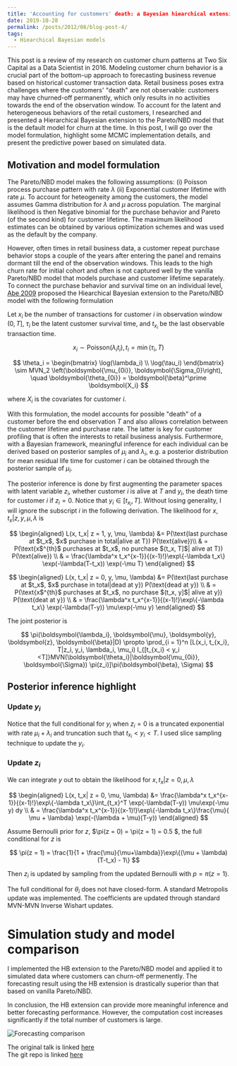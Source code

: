 ```yaml
---
title: 'Accounting for customers' death: a Bayesian hiearchical extension to the Pareto/NBD churn model
date: 2019-10-28
permalink: /posts/2012/08/blog-post-4/
tags:
  - Hiearchical Bayesian models 
---
```

This post is a review of my research on customer churn patterns at Two Six Capital as a Data Scientist in 2016. Modeling customer churn behavior is a crucial part of the bottom-up approach to forecasting business revenue based on historical customer transaction data.  Retail business poses extra challenges where the customers' "death" are not observable: customers may have churned-off permanently, which only results in no activities towards the end of the observation window. To account for the latent and heterogeneous behaviors of the retail customers, I researched and presented a Hierarchical Bayesian extension to the Pareto/NBD model that is the default model for churn at the time.  In this post, I will go over the model formulation, highlight some MCMC implementation details, and present the predictive power based on simulated data. 



## Motivation and model formulation 

The Pareto/NBD model makes the following assumptions: (i) Poisson process purchase pattern with rate $\lambda$ (ii) Exponential customer lifetime with rate $\mu$. To account for heteogeneity among the customers, the model assumes Gamma distribution for $\lambda$ and $\mu$ across population. The marginal likelihood is then Negative binomial for the purchase behavior and Pareto (of the second kind) for customer lifetime. The maximum likelihood estimates can be obtained by various optimization schemes and was used as the default by the company. 

However, often times in retail business data, a customer repeat purchase behavior stops a couple of the years after entering the panel and remains dormant till the end of the observation windows. This leads to the high churn rate for initial cohort and often is not captured well by the vanilla Pareto/NBD model that models purchase and customer lifetime separately. To connect the purchase behavior and survival time on an individual level, [<u>Abe 2009</u>](https://pubsonline.informs.org/doi/pdf/10.1287/mksc.1090.0502) proposed the Hiearchical Bayesian extension to the Pareto/NBD model with the following formulation 


Let $x_i$ be the number of transactions for customer $i$ in observation window $(0, T]$, $\tau_i$ be the latent customer survival time, and $t_{x_i}$ be the last observable transaction time. 

$$
x_i \sim \text{Poisson}(\lambda_i t_i), t_i = \min(\tau_i, T) 
$$

$$
\theta_i = \begin{bmatrix} \log(\lambda_i) \\ \log(\tau_i) \end{bmatrix} \sim MVN_2 \left(\boldsymbol{\mu_{0i}}, \boldsymbol{\Sigma_0}\right), \quad \boldsymbol{\theta_{0i}} = \boldsymbol{\beta}^\prime \boldsymbol{X_i} 
$$

where $X_i$ is the covariates for customer $i$. 

With this formulation, the model accounts for possible "death" of a customer before the end observation $T$ and also allows correlation between the customer lifetime and purchase rate. The latter is key for customer profiling that is often the interests to retail business analysis. Furthermore, with a Bayesian framework, meaningful inference for each individual can be derived based on posterior samples of $\mu_i$ and $\lambda_i$, e.g. a posterior distribution for mean residual life time for customer $i$ can be obtained through the posterior sample of $\mu_i$. 


The posterior inference is done by first augmenting the parameter spaces with latent variable $z_i$, whether customer $i$ is alive at $T$ and $y_i$, the death time for customer $i$ if $z_i = 0$. Notice that $y_i \in [t_{x_i}, T]$. Without losing generality, I will ignore the subscript $i$ in the following derivation. The likelihood for $x, t_x| z, y, \mu, \lambda$ is 

$$
\begin{aligned}
L(x, t_x| z = 1, y, \mu, \lambda) &= P(\text{last purchase at $t_x$, $x$ purchase in total|alive at T}) P(\text{alive})\\
& = P(\text{x$^{th}$ purchases at $t_x$, no purchase $(t_x, T]$| alive at T})  P(\text{alive}) \\
& = \frac{\lambda^x t_x^{x-1}}{(x-1)!}\exp\{-\lambda t_x\} \exp(-\lambda(T-t_x)) \exp(-\mu T)
\end{aligned}
$$


$$
\begin{aligned}
L(x, t_x| z = 0, y, \mu, \lambda) &= P(\text{last purchase at $t_x$, $x$ purchase in total|dead at y}) P(\text{dead at y}) \\
& = P(\text{x$^{th}$ purchases at $t_x$, no purchase $(t_x, y]$| alive at y})  P(\text{deat at y}) \\
& = \frac{\lambda^x t_x^{x-1}}{(x-1)!}\exp\{-\lambda t_x\} \exp(-\lambda(T-y)) \mu\exp(-\mu y)
\end{aligned}
$$


The joint posterior is  

$$
\pi(\boldsymbol{\lambda_i}, \boldsymbol{\mu}, \boldsymbol{y}, \boldsymbol{z}, \boldsymbol{\beta}|D) \propto \prod_{i = 1}^n [L(x_i, t_{x_i}, T|z_i, y_i, \lambda_i, \mu_i) I_{[t_{x_i} < y_i <T]}MVN(\boldsymbol{\theta_i}|\boldsymbol{\mu_{0i}}, \boldsymbol{\Sigma}) \pi(z_i)]\pi(\boldsymbol{\beta}, \Sigma)     
$$

## Posterior inference highlight 


### Update $y_i$
Notice that the full conditional for $y_i$ when $z_i = 0$ is a truncated exponential with rate $\mu_i + \lambda_i$ and truncation such that $t_{x_i} < y_i < T$. I used slice sampling technique to update the $y_i$. 

### Update $z_i$

We can integrate $y$ out to obtain the likelihood for $x, t_x | z = 0, \mu, \lambda$

$$
\begin{aligned}
L(x, t_x| z = 0, \mu, \lambda) &= \frac{\lambda^x t_x^{x-1}}{(x-1)!}\exp\{-\lambda t_x\}\int_{t_x}^T  \exp(-\lambda(T-y)) \mu\exp(-\mu y) dy \\
& = \frac{\lambda^x t_x^{x-1}}{(x-1)!}\exp\{-\lambda t_x\}\frac{\mu}{ \mu + \lambda} \exp(-(\lambda + \mu)(T-y)) 
\end{aligned}
$$


Assume Bernoulli prior for $z$, $\pi(z = 0) = \pi(z = 1) = 0.5 $, the full conditional for $z$ is 

$$
\pi(z = 1) = \frac{1}{1 + \frac{\mu}{\mu+\lambda}}\exp\{(\mu + \lambda)(T-t_x) - 1\}
$$

Then $z_i$ is updated by sampling from the updated Bernoulli with $p = \pi(z = 1)$. 

The full conditional for $\theta_i$ does not have closed-form. A standard Metropolis update was implemented. The coefficients are updated through standard MVN-MVN Inverse Wishart updates. 


# Simulation study and model comparison 

I implemented the HB extension to the Pareto/NBD model and applied it to simulated data where customers can churn-off permenently. The forecasting result using the HB extension is drastically superior than that based on vanilla Pareto/NBD. 

In conclusion, the HB extension can provide more meaningful inference and better forecasting performance. However, the computation cost increases significantly if the total number of customers is large.  

![Forecasting comparison](http://jesscyzhao.github.io/images/pareto-nbd-mcmc_18.jpg)


The original talk is linked [here](http://jesscyzhao.github.io/files/pareto-nbd-mcmc.pdf)  
The git repo is linked [here](https://github.com/jesscyzhao/hb_pareto_nbd)  

